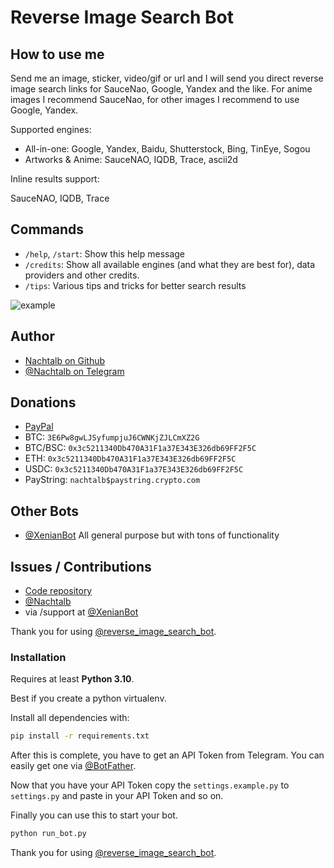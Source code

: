 # Reverse Image Search Bot

## How to use me

Send me an image, sticker, video/gif or url and I will send you direct reverse
image search links for SauceNao, Google, Yandex and the like. For anime images
I recommend SauceNao, for other images I recommend to use Google, Yandex.

Supported engines:

- All-in-one: Google, Yandex, Baidu, Shutterstock, Bing, TinEye, Sogou
- Artworks & Anime: SauceNAO, IQDB, Trace, ascii2d

Inline results support:

SauceNAO, IQDB, Trace

## Commands

- `/help`, `/start`: Show this help message
- `/credits`: Show all available engines (and what they are best for), data
  providers and other credits.
- `/tips`: Various tips and tricks for better search results

![example](https://raw.githubusercontent.com/Nachtalb/reverse_image_search_bot/master/reverse_image_search_bot/images/help.jpg)

## Author

- [Nachtalb on Github](https://github.com/Nachtalb)
- [@Nachtalb on Telegram](https://t.me/Nachtalb)

## Donations

- [PayPal](https://paypal.me/Espig)
- BTC: `3E6Pw8gwLJSyfumpjuJ6CWNKjZJLCmXZ2G`
- BTC/BSC: `0x3c5211340Db470A31F1a37E343E326db69FF2F5C`
- ETH: `0x3c5211340Db470A31F1a37E343E326db69FF2F5C`
- USDC: `0x3c5211340Db470A31F1a37E343E326db69FF2F5C`
- PayString: `nachtalb$paystring.crypto.com`

## Other Bots

- [@XenianBot](https://t.me/XenianBot) All general purpose but with tons of functionality

## Issues / Contributions

- [Code repository](https://github.com/Nachtalb/reverse_image_search_bot)
- [@Nachtalb](https://t.me/Nachtalb)
- via /support at [@XenianBot](https://t.me/Nachtalb)

Thank you for using [@reverse_image_search_bot](https://t.me/reverse_image_search_bot).

### Installation

Requires at least **Python 3.10**.

Best if you create a python virtualenv.

Install all dependencies with:

```bash
pip install -r requirements.txt
```

After this is complete, you have to get an API Token from Telegram. You can
easily get one via [@BotFather](https://t.me/BotFather).

Now that you have your API Token copy the `settings.example.py` to `settings.py`
and paste in your API Token and so on.

Finally you can use this to start your bot.

```bash
python run_bot.py
```

Thank you for using [@reverse_image_search_bot](https://t.me/reverse_image_search_bot).
